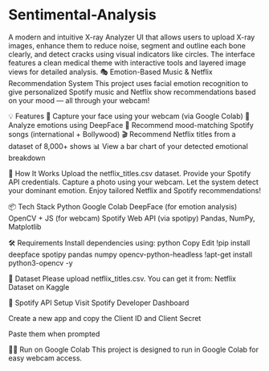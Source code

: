 # Sentimental-Analysis
A modern and intuitive X-ray Analyzer UI that allows users to upload X-ray images, enhance them to reduce noise, segment and outline each bone clearly, and detect cracks using visual indicators like circles. The interface features a clean medical theme with interactive tools and layered image views for detailed analysis.
🎭 Emotion-Based Music & Netflix Recommendation System
This project uses facial emotion recognition to give personalized Spotify music and Netflix show recommendations based on your mood — all through your webcam!

💡 Features
📸 Capture your face using your webcam (via Google Colab)
🧠 Analyze emotions using DeepFace
🎵 Recommend mood-matching Spotify songs (international + Bollywood)
🎬 Recommend Netflix titles from a dataset of 8,000+ shows
📊 View a bar chart of your detected emotional breakdown

🚀 How It Works
Upload the netflix_titles.csv dataset.
Provide your Spotify API credentials.
Capture a photo using your webcam.
Let the system detect your dominant emotion.
Enjoy tailored Netflix and Spotify recommendations!

📦 Tech Stack
Python
Google Colab
DeepFace (for emotion analysis)
OpenCV + JS (for webcam)
Spotify Web API (via spotipy)
Pandas, NumPy, Matplotlib

🛠 Requirements
Install dependencies using:
python
Copy
Edit
!pip install deepface spotipy pandas numpy opencv-python-headless
!apt-get install python3-opencv -y

📂 Dataset
Please upload netflix_titles.csv. You can get it from:
Netflix Dataset on Kaggle

🔐 Spotify API Setup
Visit Spotify Developer Dashboard

Create a new app and copy the Client ID and Client Secret

Paste them when prompted

👩‍💻 Run on Google Colab
This project is designed to run in Google Colab for easy webcam access.
